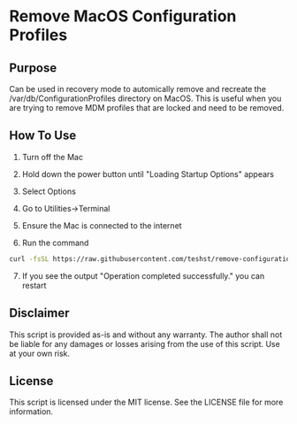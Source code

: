 # Remove MacOS Configuration Profiles

## Purpose
Can be used in recovery mode to automically remove and recreate the /var/db/ConfigurationProfiles directory on MacOS. This is useful when you are trying to remove MDM profiles that are locked and need to be removed.


## How To Use

1. Turn off the Mac

2. Hold down the power button until "Loading Startup Options" appears

3. Select Options

4. Go to Utilities->Terminal

5. Ensure the Mac is connected to the internet

6. Run the command 

``` zsh
curl -fsSL https://raw.githubusercontent.com/teshst/remove-configuration-profiles-macos/refs/heads/main/remove-config-profiles.sh | sh
```

7. If you see the output "Operation completed successfully." you can restart

## Disclaimer

This script is provided as-is and without any warranty. The author shall not be liable for any damages or losses arising from the use of this script. Use at your own risk.

## License

This script is licensed under the MIT license. See the LICENSE file for more information.